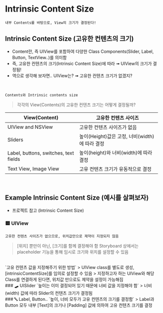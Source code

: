 # Intrinsic Content Size
`내부 Contents를 바탕으로, View의 크기가 결정된다!`
> 

## Intrinsic Content Size (고유한 컨텐츠의 크기)
- Content란, 즉 UIView를 포함하여 다양한 Class Components(Slider, Label, Button, TextView..)를 의미함
- 즉, 고유한 컨텐츠의 크기(Intrinsic Content Size)에 따라 ➟ UIView의 크기가 결정됨!
- 역으로 생각해 보자면.. UIView는? ➟ 고유한 컨텐츠 크기가 없겠지?

<br>

`Contents와 Intrinsic contents size`
> 각각의 View(Contents)의 고유한 컨텐츠 크기는 어떻게 결정될까?

|View(Content)|고유한 컨텐츠 사이즈|
|---|---|
|UIView and NSView|고유한 컨텐츠 사이즈가 없음|
|Sliders|높이(Height)값은 고정, 너비(width)에 따라 결정|
|Label, buttons, switches, text fields|높이(height)와 너비(width)에 따라 결정|
|Text View, Image View|고유 컨텐츠 크기가 유동적으로 결정|

<br>


## Example Intrinsic Content Size (예시를 살펴보자)
- 프로젝트 참고 (Intrinsic Content Size)

### 🟨 UIView
`고유한 컨텐츠 사이즈가 없으므로, 위치값만으로 제약이 지정되지 않음`
> [위치] 뿐만이 아닌, [크기]를 함께 결정해야 함
> Storyboard 상에서는 placeholder 기능을 통해 임시로 크기와 위치를 설정할 수 있음
<br>
`고유 컨텐츠 값을 지정해주기 위한 방법`
> UIView class를 별도로 생성, [intrinsicContentSize]를 임의로 설정할 수 있음
> 지정하고자 하는 UIView와 해당 Class를 연결하게 된다면, 위치값 만으로도 제약을 설정이 가능해짐
<br>
### 🛹 UISlider
`높이는 이미 결정되어 있기 때문에 너비 값을 지정해야 함`
> 너비(width) 값에 따라 Slider의 컨텐츠 크기가 결정됨
<br>
### 🔤 Label, Button..
`높이, 너비 모두가 고유 컨텐츠의 크기를 결정함`
> Label과 Button 모두 내부 [Text]의 크기나 [Padding] 값에 의하여 고유 컨텐츠 크기를 결정 
